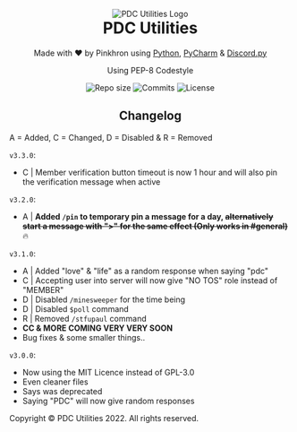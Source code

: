 <p align="center" style="margin-bottom: 0px !important;">
    <img src="https://pinkhron.s3.amazonaws.com/PDC/icons/bot.png" alt="PDC Utilities Logo" align="center">
</p>
<h1 align="center" style="margin-top: 0px;">PDC Utilities</h1>

<p align="center" style="margin-bottom 0px !important;">Made with ❤️ by Pinkhron using 
    <a href="https://www.python.org">Python</a>, 
    <a href="https://www.jetbrains.com/pycharm/">PyCharm</a> & 
    <a href="https://github.com/Rapptz/discord.py">Discord.py</a>
</p>

<p align="center" style="margin-bottom 0px !important;">Using PEP-8 Codestyle</p>

<div align="center">
    <img src="https://img.shields.io/github/repo-size/Pinkhron/PDC-Utilities?style=for-the-badge" alt="Repo size">
    <img src="https://img.shields.io/github/commit-activity/m/Pinkhron/PDC-Utilities?style=for-the-badge" alt="Commits">
    <img src="https://img.shields.io/github/license/Pinkhron/PDC-Utilities?style=for-the-badge" alt="License">
</div>

<h2 align="center" style="margin-bottom 0px !important;">Changelog</h2>

A = Added, C = Changed, D = Disabled & R = Removed

`v3.3.0`:
- C | Member verification button timeout is now 1 hour and will also pin the verification message when active

`v3.2.0`:
- A | **Added `/pin` to temporary pin a message for a day, ~~alternatively start a message with ">" for the same effect (Only works in #general)~~** :fire:

`v3.1.0`:
- A | Added "love" & "life" as a random response when saying "pdc"
- C | Accepting user into server will now give "NO TOS" role instead of "MEMBER"
- D | Disabled `/minesweeper` for the time being
- D | Disabled `$poll` command
- R | Removed `/stfupaul` command
- **CC & MORE COMING VERY VERY SOON**
- Bug fixes & some smaller things..

`v3.0.0`:
- Now using the MIT Licence instead of GPL-3.0
- Even cleaner files
- Says was deprecated
- Saying "PDC" will now give random responses

Copyright © PDC Utilities 2022. All rights reserved.
